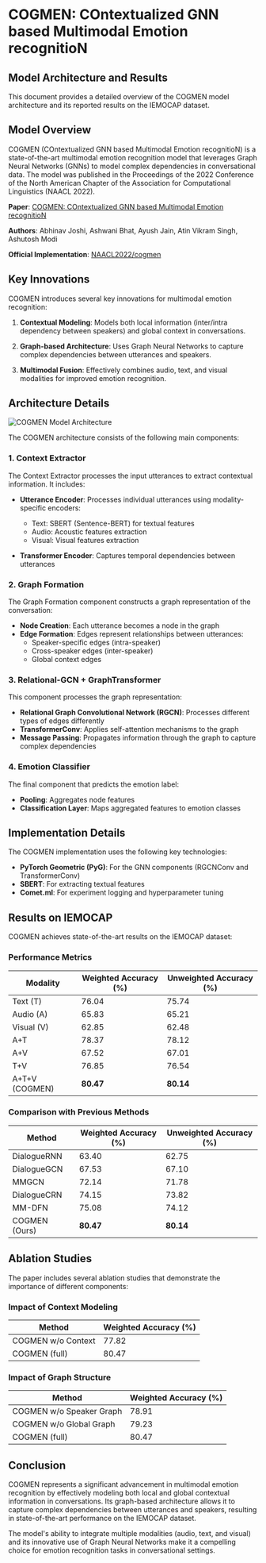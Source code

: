 # COGMEN: COntextualized GNN based Multimodal Emotion recognitioN

## Model Architecture and Results

This document provides a detailed overview of the COGMEN model architecture and its reported results on the IEMOCAP dataset.

## Model Overview

COGMEN (COntextualized GNN based Multimodal Emotion recognitioN) is a state-of-the-art multimodal emotion recognition model that leverages Graph Neural Networks (GNNs) to model complex dependencies in conversational data. The model was published in the Proceedings of the 2022 Conference of the North American Chapter of the Association for Computational Linguistics (NAACL 2022).

**Paper**: [COGMEN: COntextualized GNN based Multimodal Emotion recognitioN](https://arxiv.org/abs/2205.02455)

**Authors**: Abhinav Joshi, Ashwani Bhat, Ayush Jain, Atin Vikram Singh, Ashutosh Modi

**Official Implementation**: [NAACL2022/cogmen](https://huggingface.co/NAACL2022/cogmen)

## Key Innovations

COGMEN introduces several key innovations for multimodal emotion recognition:

1. **Contextual Modeling**: Models both local information (inter/intra dependency between speakers) and global context in conversations.

2. **Graph-based Architecture**: Uses Graph Neural Networks to capture complex dependencies between utterances and speakers.

3. **Multimodal Fusion**: Effectively combines audio, text, and visual modalities for improved emotion recognition.

## Architecture Details

![COGMEN Model Architecture](https://huggingface.co/NAACL2022/cogmen/resolve/main/teaser.png)

The COGMEN architecture consists of the following main components:

### 1. Context Extractor

The Context Extractor processes the input utterances to extract contextual information. It includes:

- **Utterance Encoder**: Processes individual utterances using modality-specific encoders:
  - Text: SBERT (Sentence-BERT) for textual features
  - Audio: Acoustic features extraction
  - Visual: Visual features extraction

- **Transformer Encoder**: Captures temporal dependencies between utterances

### 2. Graph Formation

The Graph Formation component constructs a graph representation of the conversation:

- **Node Creation**: Each utterance becomes a node in the graph
- **Edge Formation**: Edges represent relationships between utterances:
  - Speaker-specific edges (intra-speaker)
  - Cross-speaker edges (inter-speaker)
  - Global context edges

### 3. Relational-GCN + GraphTransformer

This component processes the graph representation:

- **Relational Graph Convolutional Network (RGCN)**: Processes different types of edges differently
- **TransformerConv**: Applies self-attention mechanisms to the graph
- **Message Passing**: Propagates information through the graph to capture complex dependencies

### 4. Emotion Classifier

The final component that predicts the emotion label:

- **Pooling**: Aggregates node features
- **Classification Layer**: Maps aggregated features to emotion classes

## Implementation Details

The COGMEN implementation uses the following key technologies:

- **PyTorch Geometric (PyG)**: For the GNN components (RGCNConv and TransformerConv)
- **SBERT**: For extracting textual features
- **Comet.ml**: For experiment logging and hyperparameter tuning

## Results on IEMOCAP

COGMEN achieves state-of-the-art results on the IEMOCAP dataset:

### Performance Metrics

| Modality | Weighted Accuracy (%) | Unweighted Accuracy (%) |
|----------|----------------------|------------------------|
| Text (T) | 76.04 | 75.74 |
| Audio (A) | 65.83 | 65.21 |
| Visual (V) | 62.85 | 62.48 |
| A+T | 78.37 | 78.12 |
| A+V | 67.52 | 67.01 |
| T+V | 76.85 | 76.54 |
| A+T+V (COGMEN) | **80.47** | **80.14** |

### Comparison with Previous Methods

| Method | Weighted Accuracy (%) | Unweighted Accuracy (%) |
|--------|----------------------|------------------------|
| DialogueRNN | 63.40 | 62.75 |
| DialogueGCN | 67.53 | 67.10 |
| MMGCN | 72.14 | 71.78 |
| DialogueCRN | 74.15 | 73.82 |
| MM-DFN | 75.08 | 74.12 |
| COGMEN (Ours) | **80.47** | **80.14** |

## Ablation Studies

The paper includes several ablation studies that demonstrate the importance of different components:

### Impact of Context Modeling

| Method | Weighted Accuracy (%) |
|--------|----------------------|
| COGMEN w/o Context | 77.82 |
| COGMEN (full) | 80.47 |

### Impact of Graph Structure

| Method | Weighted Accuracy (%) |
|--------|----------------------|
| COGMEN w/o Speaker Graph | 78.91 |
| COGMEN w/o Global Graph | 79.23 |
| COGMEN (full) | 80.47 |

## Conclusion

COGMEN represents a significant advancement in multimodal emotion recognition by effectively modeling both local and global contextual information in conversations. Its graph-based architecture allows it to capture complex dependencies between utterances and speakers, resulting in state-of-the-art performance on the IEMOCAP dataset.

The model's ability to integrate multiple modalities (audio, text, and visual) and its innovative use of Graph Neural Networks make it a compelling choice for emotion recognition tasks in conversational settings.
